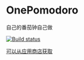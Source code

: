 # OnePomodoro
自己的番茄钟自己做

[![Build status](https://build.appcenter.ms/v0.1/apps/575beba1-9e41-4128-b6ff-135ef2d3c77b/branches/master/badge)](https://appcenter.ms)

[可以从应用商店获取](https://www.microsoft.com/zh-cn/p/onepomodoro/9nxpdp9gg880?activetab=pivot:overviewtab)
